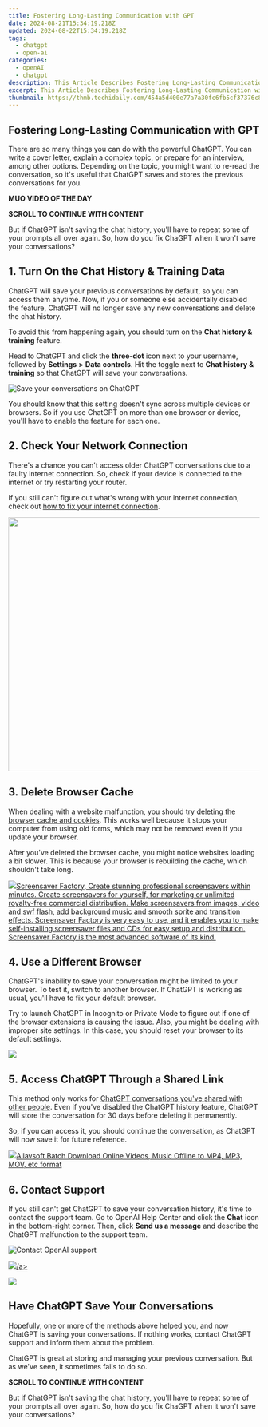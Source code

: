 ```yaml
---
title: Fostering Long-Lasting Communication with GPT
date: 2024-08-21T15:34:19.218Z
updated: 2024-08-22T15:34:19.218Z
tags:
  - chatgpt
  - open-ai
categories:
  - openAI
  - chatgpt
description: This Article Describes Fostering Long-Lasting Communication with GPT
excerpt: This Article Describes Fostering Long-Lasting Communication with GPT
thumbnail: https://thmb.techidaily.com/454a5d400e77a7a30fc6fb5cf37376c887407a08a4d33d69cb3dc289d466caa6.jpg
---
```


## Fostering Long-Lasting Communication with GPT

 There are so many things you can do with the powerful ChatGPT. You can write a cover letter, explain a complex topic, or prepare for an interview, among other options. Depending on the topic, you might want to re-read the conversation, so it's useful that ChatGPT saves and stores the previous conversations for you.

**MUO VIDEO OF THE DAY**

**SCROLL TO CONTINUE WITH CONTENT**

 But if ChatGPT isn't saving the chat history, you'll have to repeat some of your prompts all over again. So, how do you fix ChaGPT when it won't save your conversations?

## 1\. Turn On the Chat History & Training Data

 ChatGPT will save your previous conversations by default, so you can access them anytime. Now, if you or someone else accidentally disabled the feature, ChatGPT will no longer save any new conversations and delete the chat history.

 To avoid this from happening again, you should turn on the **Chat history & training** feature.

 Head to ChatGPT and click the **three-dot** icon next to your username, followed by **Settings** **\>** **Data controls**. Hit the toggle next to **Chat history & training** so that ChatGPT will save your conversations.

![Save your conversations on ChatGPT](https://static1.makeuseofimages.com/wordpress/wp-content/uploads/2023/07/chatgpt-history-1.jpg)

 You should know that this setting doesn't sync across multiple devices or browsers. So if you use ChatGPT on more than one browser or device, you'll have to enable the feature for each one.

## 2\. Check Your Network Connection

 There's a chance you can't access older ChatGPT conversations due to a faulty internet connection. So, check if your device is connected to the internet or try restarting your router.

 If you still can't figure out what's wrong with your internet connection, check out [how to fix your internet connection](https://www.makeuseof.com/how-to-fix-internet-connection/).

<!-- affiliate ads begin -->
<a href="https://coinrule.sjv.io/c/5597632/1958379/18409" target="_top" id="1958379"><img src="//a.impactradius-go.com/display-ad/18409-1958379" border="0" alt="" width="856" height="508"/></a><img height="0" width="0" src="https://imp.pxf.io/i/5597632/1958379/18409" style="position:absolute;visibility:hidden;" border="0" />
<!-- affiliate ads end -->
## 3\. Delete Browser Cache

 When dealing with a website malfunction, you should try [deleting the browser cache and cookies](https://www.makeuseof.com/how-to-clear-cookies-cache-in-chrome/). This works well because it stops your computer from using old forms, which may not be removed even if you update your browser.

 After you've deleted the browser cache, you might notice websites loading a bit slower. This is because your browser is rebuilding the cache, which shouldn't take long.

<!-- affiliate ads begin -->
<a href="https://secure.2checkout.com/order/checkout.php?PRODS=194977&QTY=1&AFFILIATE=108875&CART=1"><img src="https://www.blumentals.net/scrfactory/images/screensaver-software.png" border="0">Screensaver Factory, Create stunning professional screensavers within minutes. Create screensavers for yourself, for marketing or unlimited royalty-free commercial distribution. Make screensavers from images, video and swf flash, add background music and smooth sprite and transition effects. Screensaver Factory is very easy to use, and it enables you to make self-installing screensaver files and CDs for easy setup and distribution. Screensaver Factory is the most advanced software of its kind.</a>
<!-- affiliate ads end -->
## 4\. Use a Different Browser

 ChatGPT's inability to save your conversation might be limited to your browser. To test it, switch to another browser. If ChatGPT is working as usual, you'll have to fix your default browser.

 Try to launch ChatGPT in Incognito or Private Mode to figure out if one of the browser extensions is causing the issue. Also, you might be dealing with improper site settings. In this case, you should reset your browser to its default settings.

<!-- affiliate ads begin -->
<a href="https://shop.copernic.com/order/checkout.php?PRODS=41033091&QTY=1&AFFILIATE=108875&CART=1"><img src="https://secure.2checkout.com/images/merchant/8d30aa96e72440759f74bd2306c1fa3d/Copernic-2023-Affiliate-728x90-Advanced.png" border="0"></a>
<!-- affiliate ads end -->
## 5\. Access ChatGPT Through a Shared Link

 This method only works for [ChatGPT conversations you've shared with other people](https://www.makeuseof.com/share-chatgpt-chats-links/). Even if you've disabled the ChatGPT history feature, ChatGPT will store the conversation for 30 days before deleting it permanently.

 So, if you can access it, you should continue the conversation, as ChatGPT will now save it for future reference.

<!-- affiliate ads begin -->
<a href="https://secure.2checkout.com/order/checkout.php?PRODS=4631056&QTY=1&AFFILIATE=108875&CART=1"><img src="https://secure.avangate.com/images/merchant/997e65474a248252883b485717f7d098/products/buy-windows.png" border="0">Allavsoft Batch Download Online Videos, Music Offline to MP4, MP3, MOV, etc format </a>
<!-- affiliate ads end -->
## 6\. Contact Support

 If you still can't get ChatGPT to save your conversation history, it's time to contact the support team. Go to OpenAI Help Center and click the **Chat** icon in the bottom-right corner. Then, click **Send us a message** and describe the ChatGPT malfunction to the support team.

![Contact OpenAI support](https://static1.makeuseofimages.com/wordpress/wp-content/uploads/2023/07/chatgpt-support-1.jpg)

<!-- affiliate ads begin -->
<a href="https://store.nero.com/order/checkout.php?PRODS=4729507&QTY=1&AFFILIATE=108875&CART=1"><img src="https://www.nero.com/nero-com-wAssets/img/banners/2023/TIU/Nero_TuneItUp_Screen_2.webp" border="0">/a>
<!-- affiliate ads end -->
<!-- affiliate ads begin -->
<a href="https://secure.2checkout.com/order/checkout.php?PRODS=3546200&QTY=1&AFFILIATE=108875&CART=1"><img src="http://www.binteko.com/sites/default/files/banner01_468x60a.gif" border="0"></a>
<!-- affiliate ads end -->
## Have ChatGPT Save Your Conversations

 Hopefully, one or more of the methods above helped you, and now ChatGPT is saving your conversations. If nothing works, contact ChatGPT support and inform them about the problem.

 ChatGPT is great at storing and managing your previous conversation. But as we've seen, it sometimes fails to do so.

**SCROLL TO CONTINUE WITH CONTENT**

 But if ChatGPT isn't saving the chat history, you'll have to repeat some of your prompts all over again. So, how do you fix ChaGPT when it won't save your conversations?


<ins class="adsbygoogle"
     style="display:block"
     data-ad-format="autorelaxed"
     data-ad-client="ca-pub-7571918770474297"
     data-ad-slot="1223367746"></ins>



<ins class="adsbygoogle"
     style="display:block"
     data-ad-client="ca-pub-7571918770474297"
     data-ad-slot="8358498916"
     data-ad-format="auto"
     data-full-width-responsive="true"></ins>


